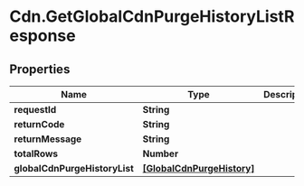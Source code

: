 # Cdn.GetGlobalCdnPurgeHistoryListResponse

## Properties
Name | Type | Description | Notes
------------ | ------------- | ------------- | -------------
**requestId** | **String** |  | [optional] 
**returnCode** | **String** |  | [optional] 
**returnMessage** | **String** |  | [optional] 
**totalRows** | **Number** |  | [optional] 
**globalCdnPurgeHistoryList** | [**[GlobalCdnPurgeHistory]**](GlobalCdnPurgeHistory.md) |  | [optional] 


